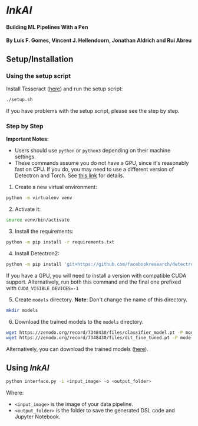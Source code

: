 # _InkAI_

#### Building ML Pipelines With a Pen

#### By **Luís F. Gomes, Vincent J. Hellendoorn, Jonathan Aldrich and Rui Abreu**


<!-- ## Description -->



## Setup/Installation

### Using the setup script

Install Tesseract ([here](https://tesseract-ocr.github.io/tessdoc/Installation.html)) and run the setup script:

```bash
./setup.sh
```
If you have problems with the setup script, please see the step by step.


### Step by Step

**Important Notes**: 
- Users should use ```python``` or ```python3``` depending on their machine settings.
- These commands assume you do not have a GPU, since it's reasonably fast on CPU. If you do, you may need to use a different version of Detectron and Torch. See [this link](https://detectron2.readthedocs.io/en/latest/tutorials/install.html#install-pre-built-detectron2-linux-only) for details. 

1. Create a new virtual environment:
```bash
python -m virtualenv venv
 ```
 2. Activate it:
```bash
source venv/bin/activate
 ```

3.  Install the requirements:
```bash
python -m pip install -r requirements.txt
```

4.  Install Detectron2:
```bash
python -m pip install 'git+https://github.com/facebookresearch/detectron2.git'
```

If you have a GPU, you will need to install a version with compatible CUDA support. Alternatively, run both this command and the final one prefixed with ```CUDA_VISIBLE_DEVICES=-1```


5. Create ```models``` directory. **Note**: Don't change the name of this directory.
```bash
mkdir models
```

6. Download the trained models to the ```models``` directory. 
```bash
wget https://zenodo.org/record/7348430/files/classifier_model.pt -P models
wget https://zenodo.org/record/7348430/files/dit_fine_tuned.pt -P models
```
Alternatively, you can download the trained models ([here](https://zenodo.org/record/7348430#.Y30Lauz7SDU)).


## Using _InkAI_
```bash
python interface.py -i <input_image> -o <output_folder>
```
Where:

- `<input_image>` is the image of your data pipeline.
- `<output_folder>` is the folder to save the generated DSL code and Jupyter Notebook.


<!-- ## Known Bugs

* _Any known issues_
* _should go here_

## License

_{Let people know what to do if they run into any issues or have questions, ideas or concerns.  Encourage them to contact you or make a contribution to the code.}_

## Contact Information

_{Add your contact information here.}_ -->